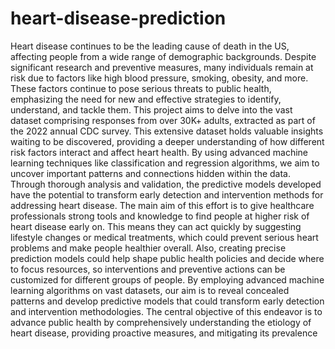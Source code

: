 # heart-disease-prediction
Heart disease continues to be the leading cause of death in the US, affecting people from a wide range of
demographic backgrounds. Despite significant research and preventive measures, many individuals remain at risk
due to factors like high blood pressure, smoking, obesity, and more. These factors continue to pose serious threats to
public health, emphasizing the need for new and effective strategies to identify, understand, and tackle them.
This project aims to delve into the vast dataset comprising responses from over 30K+ adults, extracted as
part of the 2022 annual CDC survey. This extensive dataset holds valuable insights waiting to be discovered,
providing a deeper understanding of how different risk factors interact and affect heart health. By using advanced
machine learning techniques like classification and regression algorithms, we aim to uncover important patterns and
connections hidden within the data. Through thorough analysis and validation, the predictive models developed have
the potential to transform early detection and intervention methods for addressing heart disease.
The main aim of this effort is to give healthcare professionals strong tools and knowledge to find people at
higher risk of heart disease early on. This means they can act quickly by suggesting lifestyle changes or medical
treatments, which could prevent serious heart problems and make people healthier overall. Also, creating precise
prediction models could help shape public health policies and decide where to focus resources, so interventions and
preventive actions can be customized for different groups of people. By employing advanced machine learning
algorithms on vast datasets, our aim is to reveal concealed patterns and develop predictive models that could
transform early detection and intervention methodologies. The central objective of this endeavor is to advance public
health by comprehensively understanding the etiology of heart disease, providing proactive measures, and mitigating
its prevalence
